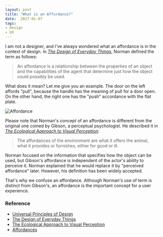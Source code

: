```yaml
---
layout: post
title: "What is an Affordance?"
date:  2017-01-07
tags:
- Design
- UX
---
```


I am not a designer, and I've always wondered what an affordance is in the context of design. In [*The Design of Everyday Things*](https://www.amazon.com/gp/product/B00E257T6C/ref=as_li_tl?ie=UTF8&camp=1789&creative=9325&creativeASIN=B00E257T6C&linkCode=as2&tag=schwalbe02-20&linkId=3688a260529114f651ea5c82d11ad5a4), Norman defined the term as follows:

> An affordance is a relationship between the properties of an object and the capabilities of the agent that determine just how the object could possibly be used.

What does it mean? Let me give you an example. The door on the left affords "pull", because the handle has the meaning of pull for a door open. On the other hand, the right one has the "push" accordance with the flat plate.

![Affordance]({{site.github.url}}/images/posts/affordance.png)

Please note that Norman's concept of an affordance is different from the original one coined by Gibson, a perceptual psychologist. He described it in [*The Ecological Approach to Visual Perception*](https://www.amazon.com/gp/product/B00PWAKE2M/ref=as_li_tl?ie=UTF8&camp=1789&creative=9325&creativeASIN=B00PWAKE2M&linkCode=as2&tag=schwalbe02-20&linkId=6c4f324b42a9e397c6b6256cc12c3a34):

> The affordances of the environment are what it offers the animal, what it provides or furnishes, either for good or ill.

Norman focused on the information that specifies how the object can be used, but Gibson's affordance is independent of the actor's ability to perceive it. Norman explained that he would replace it by "perceived affordance" later. However, his definition has been widely accepted.

That's why we confuse an affordance. Although Norman's use of term is distinct from Gibson's, an affordance is the important concept for a user experience.

### Reference

<div class="list">
  <ul>
    <li><a href="https://www.amazon.com/gp/product/B00A3T5UO4/ref=as_li_tl?ie=UTF8&camp=1789&creative=9325&creativeASIN=B00A3T5UO4&linkCode=as2&tag=schwalbe02-20&linkId=db36aefc748314e488ec8261f4666202">Universal Principles of Design</a></li>
    <li><a href="https://www.amazon.com/gp/product/B00E257T6C/ref=as_li_tl?ie=UTF8&camp=1789&creative=9325&creativeASIN=B00E257T6C&linkCode=as2&tag=schwalbe02-20&linkId=3688a260529114f651ea5c82d11ad5a4">The Design of Everyday Things</a></li>
    <li><a href="https://www.amazon.com/gp/product/B00PWAKE2M/ref=as_li_tl?ie=UTF8&camp=1789&creative=9325&creativeASIN=B00PWAKE2M&linkCode=as2&tag=schwalbe02-20&linkId=6c4f324b42a9e397c6b6256cc12c3a34">The Ecological Approach to Visual Perception</a></li>
    <li><a href="https://www.interaction-design.org/literature/book/the-glossary-of-human-computer-interaction/affordances">Affordances</a></li>  
  </ul>
</div>
